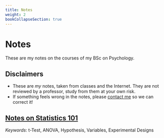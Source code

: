 ```yaml
---
title: Notes
weight: 2
bookCollapseSection: true
---
```


# Notes

These are my notes on the courses of my BSc on Psychology.

## Disclaimers

* These are *my* notes, taken from classes and the Internet. They are not reviewed by a professor, study from them at your own risk.
* If something feels wrong in the notes, please [contact me](/about#contact) so we can correct it!

## [Notes on Statistics 101](/docs/notes/statistics-101/)

*Keywords*: t-Test, ANOVA, Hypothesis, Variables, Experimental Designs